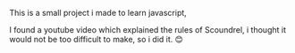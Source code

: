 This is a small project i made to learn javascript,

I found a youtube video which explained the rules of Scoundrel, i thought it would not be too difficult to make, so i did it. 😊
